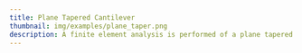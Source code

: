 ```yaml
---
title: Plane Tapered Cantilever
thumbnail: img/examples/plane_taper.png
description: A finite element analysis is performed of a plane tapered cantilever using constant-strain triangles.
---
```


